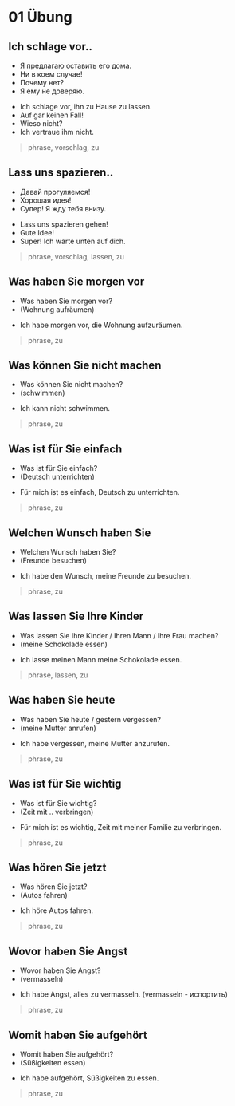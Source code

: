 # 01 Übung

## Ich schlage vor..
- Я предлагаю оставить его дома.
- Ни в коем случае!
- Почему нет?
- Я ему не доверяю.
* Ich schlage vor, ihn zu Hause zu lassen.
* Auf gar keinen Fall!
* Wieso nicht?
* Ich vertraue ihm nicht.
> phrase, vorschlag, zu


## Lass uns spazieren..
- Давай прогуляемся!
- Хорошая идея!
- Супер! Я жду тебя внизу.
* Lass uns spazieren gehen!
* Gute Idee!
* Super! Ich warte unten auf dich.
> phrase, vorschlag, lassen, zu


## Was haben Sie morgen vor
- Was haben Sie morgen vor?
- (Wohnung aufräumen)
* Ich habe morgen vor, die Wohnung aufzuräumen.
> phrase, zu

## Was können Sie nicht machen
- Was können Sie nicht machen? 
- (schwimmen)
* Ich kann nicht schwimmen.
> phrase, zu


## Was ist für Sie einfach
- Was ist für Sie einfach? 
- (Deutsch unterrichten)
* Für mich ist es einfach, Deutsch zu unterrichten.
> phrase, zu


## Welchen Wunsch haben Sie
- Welchen Wunsch haben Sie? 
- (Freunde besuchen)
* Ich habe den Wunsch, meine Freunde zu besuchen.
> phrase, zu

## Was lassen Sie Ihre Kinder
- Was lassen Sie Ihre Kinder / Ihren Mann / Ihre Frau machen?
- (meine Schokolade essen)
* Ich lasse meinen Mann meine Schokolade essen.
> phrase, lassen, zu

##  Was haben Sie heute
- Was haben Sie heute / gestern vergessen?
- (meine Mutter anrufen)
* Ich habe vergessen, meine Mutter anzurufen.
> phrase, zu

## Was ist für Sie wichtig
- Was ist für Sie wichtig?
- (Zeit mit .. verbringen)
* Für mich ist es wichtig, Zeit mit meiner Familie zu verbringen.
> phrase, zu

## Was hören Sie jetzt
- Was hören Sie jetzt?
- (Autos fahren)
* Ich höre Autos fahren.
> phrase, zu

## Wovor haben Sie Angst
- Wovor haben Sie Angst? 
- (vermasseln)
* Ich habe Angst, alles zu vermasseln. (vermasseln - испортить)
> phrase, zu

## Womit haben Sie aufgehört
- Womit haben Sie aufgehört? 
- (Süßigkeiten essen)
* Ich habe aufgehört, Süßigkeiten zu essen.
> phrase, zu
